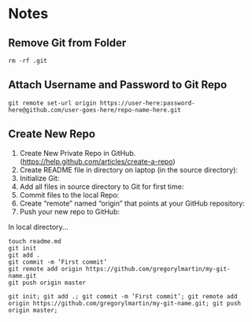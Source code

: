 # Notes

## Remove Git from Folder
```
rm -rf .git
```
## Attach Username and Password to Git Repo

```
git remote set-url origin https://user-here:password-here@github.com/user-goes-here/repo-name-here.git
```


## Create New Repo

1. Create New Private Repo in GitHub. (https://help.github.com/articles/create-a-repo)
2. Create README file in directory on laptop (in the source directory):
3. Initialize Git:
4. Add all files in source directory to Git for first time:
5. Commit files to the local Repo:
6. Create “remote” named “origin” that points at your GitHub repository:
7. Push your new repo to GitHub:

In local directory...
```
touch readme.md
git init
git add .
git commit -m ‘First commit’
git remote add origin https://github.com/gregorylmartin/my-git-name.git
git push origin master

git init; git add .; git commit -m ‘First commit’; git remote add origin https://github.com/gregorylmartin/my-git-name.git; git push origin master;

```
